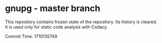 # gnupg - master branch

This repository contains frozen state of the repository.
Its history is cleared. It is used only for static code
analysis with Codacy.

Commit Time: 1710135749